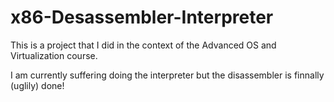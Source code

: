 # x86-Desassembler-Interpreter

This is a project that I did in the context of the Advanced OS and Virtualization course.

I am currently suffering doing the interpreter but the disassembler is finnally (uglily) done!